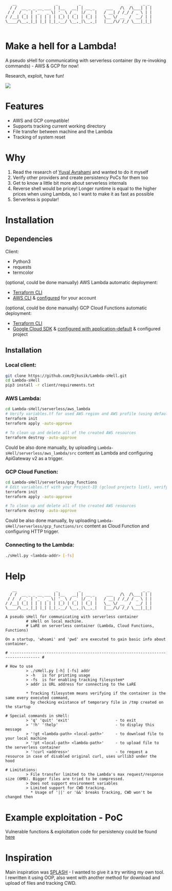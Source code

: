 
```
   __                 _         _                           _ _ 
  / /  __ _ _ __ ___ | |__   __| | __ _     ___   /\  /\___| | |
 / /  / _` | '_ ` _ \| '_ \ / _` |/ _` |   / __| / /_/ / _ \ | |
/ /__| (_| | | | | | | |_) | (_| | (_| |   \__ \/ __  /  __/ | |
\____/\__,_|_| |_| |_|_.__/ \__,_|\__,_|   |___/\/ /_/ \___|_|_|
                                                              
```
# Make a hell for a Lambda! 

A pseudo sHell for communicating with serverless container (by re-invoking commands) - AWS & GCP for now!

Research, exploit, have fun!

![](img/demo.gif)

# Features
- AWS and GCP compatible!
- Supports tracking current working directory
- File transfer between machine and the Lambda
- Tracking of system reset

# Why

1. Read the research of [Yuval Avrahami](https://unit42.paloaltonetworks.com/gaining-persistency-vulnerable-lambdas/) and wanted to do it myself
2. Verify other providers and create persistency PoCs for them too
3. Get to know a little bit more about serverless internals
4. Reverse shell would be pricey! Longer runtime is equal to the higher prices when using Lambda, so I want to make it as fast as possible
5. Serverless is popular!
# Installation 

## Dependencies

Client: 
* Python3
* requests
* termcolor  

(optional, could be done manually) AWS Lambda automatic deployment:
* [Terraform CLI](https://learn.hashicorp.com/tutorials/terraform/install-cli)
* [AWS CLI](https://docs.aws.amazon.com/cli/latest/userguide/cli-chap-install.html) & [configured](https://docs.aws.amazon.com/cli/latest/userguide/cli-configure-quickstart.html) for your account

(optional, could be done manually) GCP Cloud Functions automatic deployment:
* [Terraform CLI](https://learn.hashicorp.com/tutorials/terraform/install-cli)
* [Google Cloud SDK](https://cloud.google.com/sdk/docs/install) & [configured with application-default](https://cloud.google.com/sdk/gcloud/reference/auth/application-default) & configured project


## Installation

### Local client:
```bash 
git clone https://github.com/Djkusik/Lambda-sHell.git
cd Lambda-sHell
pip3 install -r client/requirements.txt
```
    
### AWS Lambda:  
```bash
cd Lambda-sHell/serverless/aws_lambda
# Verify variables.tf for used AWS region and AWS profile (using default)
terraform init
terraform apply -auto-approve

# To clean up and delete all of the created AWS resources
terraform destroy -auto-approve
```
Could be also done manually, by uploading ```Lambda-sHell/serverless/aws_lambda/src``` content as Lambda and configuring ApiGateway v2 as a trigger.

### GCP Cloud Function:
```bash
cd Lambda-sHell/serverless/gcp_functions
# Edit variables.tf with your Project-ID (gcloud projects list), verify region, remember to set gcloud auth application-default login
terraform init
terraform apply -auto-approve

# To clean up and delete all of the created AWS resources
terraform destroy -auto-approve
```
Could be also done manually, by uploading ```Lambda-sHell/serverless/gcp_functions/src``` content as Cloud Function and configuring HTTP trigger.

### Connecting to the Lambda:
```bash
./sHell.py <lambda-addr> [-fs]
```
# Help
```
   __                 _         _                           _ _ 
  / /  __ _ _ __ ___ | |__   __| | __ _     ___   /\  /\___| | |
 / /  / _` | '_ ` _ \| '_ \ / _` |/ _` |   / __| / /_/ / _ \ | |
/ /__| (_| | | | | | | |_) | (_| | (_| |   \__ \/ __  /  __/ | |
\____/\__,_|_| |_| |_|_.__/ \__,_|\__,_|   |___/\/ /_/ \___|_|_|

A pseudo sHell for communicating with serverless container
         # sHell on local machine.
         # LaRE on serverless container (Lambda, Cloud Functions, Functions)

On a startup, 'whoami' and 'pwd' are executed to gain basic info about container.

# ----------------------------------------------------------------------------------- #

# How to use
         > ./sHell.py [-h] [-fs] addr
         > -h   is for printing usage
         > -fs  is for enabling tracking filesystem*
         > addr is URL address for connecting to the LaRE

         * Tracking filesystem means verifying if the container is the same every executed command,
           by checking existance of temporary file in /tmp created on the startup

# Special commands in sHell:
         > 'q' 'quit' 'exit'                    - to exit
         > '!h' '!help'                         - to display this message
         > '!gt <lambda-path> <local-path>'     - to download file to your local machine
         > '!pt <local-path> <lambda-path>'     - to upload file to the serverless container
         > '!curl <address>'                    - to request a resource in case of disabled original curl, uses urllib3 under the hood

# Limitations:
         > File transfer limited to the Lambda's max request/response size (6MB). Bigger files are tried to be compressed.
         > Does not support environment variables
         > Limited support for CWD tracking.
           * Usage of '||' or '&&' breaks tracking, CWD won't be changed then
```
# Example exploitation - PoC

Vulnerable functions & exploitation code for persistency  could be found [here](https://github.com/Djkusik/serverless_persistency_poc)

# Inspiration

Main inspiration was [SPLASH](https://github.com/twistlock/splash) - I wanted to give it a try writing my own tool. I rewritten it using OOP, also went with another method for download and upload of files and tracking CWD.